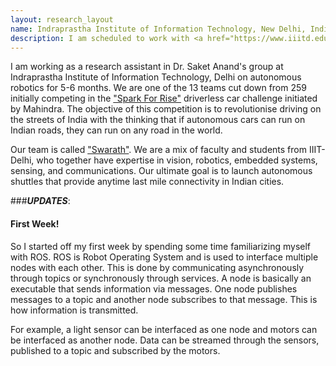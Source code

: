 ```yaml
---
layout: research_layout
name: Indraprastha Institute of Information Technology, New Delhi, India
description: I am scheduled to work with <a href="https://www.iiitd.edu.in/~anands/">Dr. Saket Anand</a> in the field of autonomous robotics from december till june 2016.
---
```


I am working as a research assistant in Dr. Saket Anand's group at Indraprastha Institute of Information Technology, Delhi on autonomous robotics for 5-6 months. We are one of the 13 teams cut down from 259 initially competing in the <a href="http://www.sparktherise.com/program-detail/driverless-car-challenge">"Spark For Rise"</a> driverless car challenge initiated by Mahindra. The objective of this competition is to revolutionise driving on the streets of India with the thinking that if autonomous cars can run on Indian roads, they can run on any road in the world.  

Our team is called <a href="https://www.facebook.com/swarathatiiitd">"Swarath"</a>. We are a mix of faculty and students from IIIT-Delhi, who together have expertise in vision, robotics, embedded systems, sensing, and communications. Our ultimate goal is to launch autonomous shuttles that provide anytime last mile connectivity in Indian cities.

###***UPDATES***:

#### First Week!  

So I started off my first week by spending some time familiarizing myself with ROS. ROS is Robot Operating System and is used to interface multiple nodes with each other. This is done by communicating asynchronously through topics or synchronously through services. A node is basically an executable that sends information via messages. One node publishes messages to a topic and another node subscribes to that message. This is how information is transmitted.  

For example, a light sensor can be interfaced as one node and motors can be interfaced as another node. Data can be streamed through the sensors, published to a topic and subscribed by the motors. 

